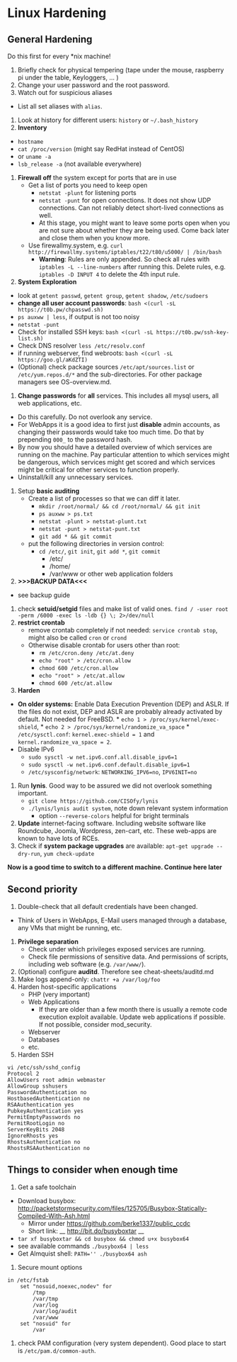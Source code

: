 # Linux Hardening

## General Hardening
Do this first for every \*nix machine!

1. Briefly check for physical tempering (tape under the mouse, raspberry pi under the table, Keyloggers, ... )
1. Change your user password and the root password.
1. Watch out for suspicious aliases
  * List all set aliases with `alias`.
1. Look at history for different users: `history` or `~/.bash_history`
1. __Inventory__
  * `hostname`
  * `cat /proc/version` (might say RedHat instead of CentOS)
  * or `uname -a`
  * `lsb_release -a` (not available everywhere)
1. __Firewall off__ the system except for ports that are in use
    * Get a list of ports you need to keep open
      * `netstat -plunt` for listening ports
      * `netstat -punt` for open connections. It does not show UDP connections. Can not reliably detect short-lived connections as well.
      * At this stage, you might want to leave some ports open when you are not sure about whether they are being used. Come back later and close them when you know more.
    * Use firewallmy.system, e.g.
      `curl http://firewallmy.systems/iptables/t22/t80/u5000/ | /bin/bash`
        * __Warning__: Rules are only appended. So check all rules with `iptables -L --line-numbers` after running this. Delete rules, e.g. `iptables -D INPUT 4` to delete the 4th input rule.
1. __System Exploration__
  * look at `getent passwd`, `getent group`, `getent shadow`, `/etc/sudoers`
  * __change all user account passwords__: `bash <(curl -sL https://t0b.pw/chpasswd.sh)`
  * `ps auxww | less`, if output is not too noisy
  * `netstat -punt`
  * Check for installed SSH keys: `bash <(curl -sL https://t0b.pw/ssh-key-list.sh)`
  * Check DNS resolver `less /etc/resolv.conf`
  * if running webserver, find webroots: `bash <(curl -sL https://goo.gl/aKdZTI)`
  * (Optional) check package sources `/etc/apt/sources.list` or  `/etc/yum.repos.d/*` and the sub-directories. For other package managers see OS-overview.md.
1. __Change passwords__ for __all__ services. This includes all mysql users, all web applications, etc.
  * Do this carefully. Do not overlook any service.
  * For WebApps it is a good idea to first just __disable__ admin accounts, as changing their passwords would take too much time. Do that by prepending `000_` to the password hash.
  * By now you should have a detailed overview of which services are running on the machine. Pay particular attention to which services might be dangerous, which services might get scored and which services might be critical for other services to function properly.
  * Uninstall/kill any unnecessary services.
1. Setup __basic auditing__
      * Create a list of processes so that we can diff it later.
        * `mkdir /root/normal/ && cd /root/normal/ && git init`
        * `ps auxww > ps.txt`
        * `netstat -plunt > netstat-plunt.txt`
        * `netstat -punt > netstat-punt.txt`
        * `git add * && git commit`
      * put the following directories in version control:
        * `cd /etc/`, `git init`, `git add *`, `git commit`
          * /etc/
          * /home/
          * /var/www or other web application folders
1. __>>>BACKUP DATA<<<__
  * see backup guide
1. check __setuid/setgid__ files and make list of valid ones. `find / -user root -perm /6000 -exec ls -ldb {} \; 2>/dev/null`
1. __restrict crontab__
    * remove crontab completely if not needed: `service crontab stop`, might also be called `cron` or `crond`
    * Otherwise disable crontab for users other than root:
      * `rm /etc/cron.deny /etc/at.deny`
      * `echo "root" > /etc/cron.allow`
      * `chmod 600 /etc/cron.allow`
      * `echo "root" > /etc/at.allow`
      * `chmod 600 /etc/at.allow`
1. __Harden__
  * __On older systems:__ Enable Data Execution Prevention (DEP) and ASLR. If the files do not exist, DEP and ASLR are probably already activated by default. Not needed for FreeBSD.
        * `echo 1 > /proc/sys/kernel/exec-shield`,
        * `echo 2 > /proc/sys/kernel/randomize_va_space`
        * `/etc/sysctl.conf`: `kernel.exec-shield = 1` and `kernel.randomize_va_space = 2`.
  * Disable IPv6
      * `sudo sysctl -w net.ipv6.conf.all.disable_ipv6=1`
      * `sudo sysctl -w net.ipv6.conf.default.disable_ipv6=1`
      * `/etc/sysconfig/network`: `NETWORKING_IPV6=no`, `IPV6INIT=no`
1. Run __lynis__. Good way to be assured we did not overlook something important.
    * `git clone https://github.com/CISOfy/lynis`
    * `./lynis/lynis audit system`, note down relevant system information
      * option `--reverse-colors` helpful for bright terminals
1. __Update__ internet-facing software. Including website software like Roundcube, Joomla, Wordpress, zen-cart, etc. These web-apps are known to have lots of RCEs.
1. Check if __system package upgrades__ are available: `apt-get upgrade --dry-run`, `yum check-update`

__Now is a good time to switch to a different machine. Continue here later__

## Second priority

1. Double-check that all default credentials have been changed.
  * Think of Users in WebApps, E-Mail users managed through a database, any VMs that might be running, etc.
1. __Privilege separation__
    * Check under which privileges exposed services are running.
    * Check file permissions of sensitive data. And permissions of scripts, including web software (e.g. `/var/www/`).
1. (Optional) configure __auditd__. Therefore see cheat-sheets/auditd.md
1. Make logs append-only: `chattr +a /var/log/foo`
1. Harden host-specific applications
    * PHP (very important)
    * Web Applications
      * If they are older than a few month there is usually a remote code execution exploit available. Update web applications if possible. If not possible, consider mod_security.
    * Webserver
    * Databases
    * etc.
1. Harden SSH
  ```
  vi /etc/ssh/sshd_config
  Protocol 2
  AllowUsers root admin webmaster
  AllowGroup sshusers
  PasswordAuthentication no
  HostbasedAuthentication no
  RSAAuthentication yes
  PubkeyAuthentication yes
  PermitEmptyPasswords no
  PermitRootLogin no
  ServerKeyBits 2048
  IgnoreRhosts yes
  RhostsAuthentication no
  RhostsRSAAuthentication no
  ```

## Things to consider when enough time
1. Get a safe toolchain
  * Download busybox: http://packetstormsecurity.com/files/125705/Busybox-Statically-Compiled-With-Ash.html
    * Mirror under https://github.com/berke1337/public_ccdc
    * Short link: __ http://bit.do/busyboxtar __
  * `tar xf busyboxtar && cd busybox && chmod u+x busybox64`
  * see available commands `./busybox64 | less`
  * Get Almquist shell: `PATH='' ./busybox64 ash`
1. Secure mount options
```
in /etc/fstab
	set "nosuid,noexec,nodev" for
		/tmp
		/var/tmp
		/var/log
		/var/log/audit
		/var/www
	set "nosuid" for
		/var
```
1. check PAM configuration (very system dependent). Good place to start is `/etc/pam.d/common-auth`.

